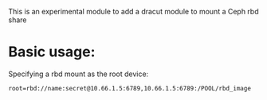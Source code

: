 This is an experimental module to add a dracut module to mount a Ceph rbd share

# Basic usage:

Specifying a rbd mount as the root device:

`root=rbd://name:secret@10.66.1.5:6789,10.66.1.5:6789:/POOL/rbd_image`
